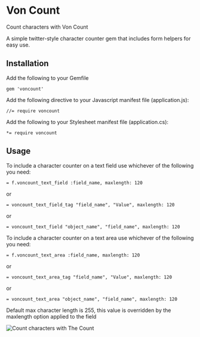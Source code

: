 # Von Count

Count characters with Von Count

A simple twitter-style character counter gem that includes form helpers for easy use.


## Installation

Add the following to your Gemfile
  
    gem 'voncount'

Add the following directive to your Javascript manifest file (application.js):

    //= require voncount

Add the following to your Stylesheet manifest file (application.cs):

    *= require voncount

## Usage

To include a character counter on a text field use whichever of the following you need:

    = f.voncount_text_field :field_name, maxlength: 120

or
  
    = voncount_text_field_tag "field_name", "Value", maxlength: 120

or
  
    = voncount_text_field "object_name", "field_name", maxlength: 120


To include a character counter on a text area use whichever of the following you need:

    = f.voncount_text_area :field_name, maxlength: 120

or
  
    = voncount_text_area_tag "field_name", "Value", maxlength: 120

or
  
    = voncount_text_area "object_name", "field_name", maxlength: 120


Default max character length is 255, this value is overridden by the maxlength option applied to the field

![Count characters with The Count](http://1.bp.blogspot.com/_zCGbA5Pv0PI/TGj5YnGEDDI/AAAAAAAADD8/ipYKIgc7Jg0/s400/CountVonCount.jpg)